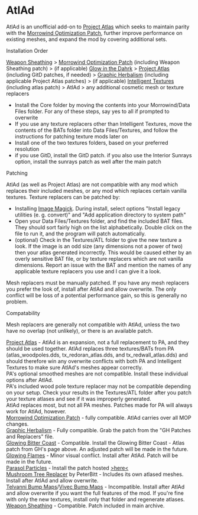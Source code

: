 # AtlAd

AtlAd is an unofficial add-on to [Project Atlas](https://www.nexusmods.com/morrowind/mods/45399) which seeks to maintain parity with the [Morrowind Optimization Patch](https://www.nexusmods.com/morrowind/mods/45384), further improve performance on existing meshes, and expand the mod by covering additional sets.


Installation Order

[Weapon Sheathing](https://www.nexusmods.com/morrowind/mods/46069) > [Morrowind Optimization Patch](https://www.nexusmods.com/morrowind/mods/45384) (including Weapon Sheathing patch) > (if applicable) [Glow in the Dahrk](https://www.nexusmods.com/morrowind/mods/45886) > [Project Atlas](https://www.nexusmods.com/morrowind/mods/45399) (including GitD patches, if needed) > [Graphic Herbalism](https://www.nexusmods.com/morrowind/mods/46599) (including applicable Project Atlas patches) > (if applicable) [Intelligent Textures](https://www.nexusmods.com/morrowind/mods/47469) (including atlas patch) > AtlAd > any additional cosmetic mesh or texture replacers

- Install the Core folder by moving the contents into your Morrowind/Data Files folder. For any of these steps, say yes to all if prompted to overwrite
- If you use any texture replacers other than Intelligent Textures, move the contents of the BATs folder into Data Files/Textures, and follow the instructions for patching texture mods later on
- Install one of the two textures folders, based on your preferred resolution
- if you use GitD, install the GitD patch. if you also use the Interior Sunrays option, install the sunrays patch as well after the main patch


Patching

AtlAd (as well as Project Atlas) are not compatible with any mod which replaces their included meshes, or any mod which replaces certain vanilla textures. 
Texture replacers can be patched by:
- Installing [Image Magick](https://www.imagemagick.org/script/download.php). During install, select options "Install legacy utilities (e. g. convert)" and "Add application directory to system path"
- Open your Data Files/Textures folder, and find the included BAT files. They should sort fairly high on the list alphabetically. Double click on the file to run it, and the program will patch automatically.
- (optional) Check in the Textures/ATL folder to give the new texture a look. If the image is an odd size (any dimensions not a power of two) then your atlas generated incorrectly. This would be caused either by an overly sensitive BAT file, or by texture replacers which are not vanilla dimensions. Report an issue with the BAT and mention the names of any applicable texture replacers you use and I can give it a look.

Mesh replacers must be manually patched. If you have any mesh replacers you prefer the look of, install after AtlAd and allow overwrite. The only conflict will be loss of a potential performance gain, so this is generally no problem. 

Compatability

Mesh replacers are generally not compatible with AtlAd, unless the two have no overlap (not unlikely), or there is an available patch.

[Project Atlas](https://www.nexusmods.com/morrowind/mods/45399) - AtlAd is an expansion, not a full replacement to PA, and they should be used together. AtlAd replaces three textures/BATs from PA (atlas_woodpoles.dds, tx_redoran_atlas.dds, and tx_redwall_atlas.dds) and should therefore win any overwrite conflicts with both PA and Intelligent Textures to make sure AtlAd's meshes appear correctly.  
PA's optional smoothed meshes are not compatible. Install these individual options after AtlAd.  
PA's included wood pole texture replacer may not be compatible depending on your setup. Check your results in the Textures/ATL folder after you patch your texture atlases and see if it was improperly generated.  
AtlAd replaces most, but not all PA meshes. Patches made for PA will always work for AtlAd, however.  
[Morrowind Optimization Patch](https://www.nexusmods.com/morrowind/mods/45384) - fully compatible. AtlAd carries over all MOP changes.  
[Graphic Herbalism](https://www.nexusmods.com/morrowind/mods/46599) - Fully compatible. Grab the patch from the "GH Patches and Replacers" file.  
[Glowing Bitter Coast](http://mw.modhistory.com/download-44-14321) - Compatible. Install the Glowing Bitter Coast - Atlas patch from GH's page above. An adjusted patch will be made in the future.  
[Glowing Flames](https://www.nexusmods.com/morrowind/mods/46124) - Minor visual conflict. Install after AtlAd. Patch will be made in the future.  
[Parasol Particles](https://www.nexusmods.com/morrowind/mods/47755) - Install the patch hosted [>here<](https://www.nexusmods.com/morrowind/mods/48923)  
[Mushroom Tree Replacer](https://www.nexusmods.com/morrowind/mods/45350) by PeterBitt - Includes its own atlased meshes. Install after AtlAd and allow overwrite.  
[Telvanni Bump Maps](https://www.nexusmods.com/morrowind/mods/42431)/[Vivec Bump Maps](https://www.nexusmods.com/morrowind/mods/40199) - Incompatible. Install after AtlAd and allow overwrite if you want the full features of the mod. If you're fine with only the new textures, install only that folder and regenerate atlases.
[Weapon Sheathing](https://www.nexusmods.com/morrowind/mods/46069) - Compatible. Patch included in main archive.
